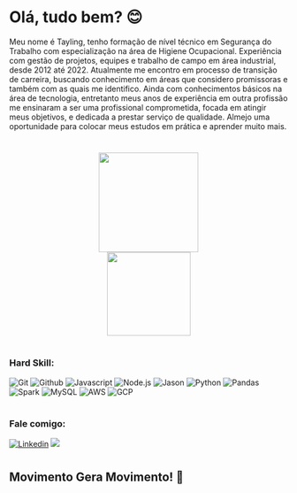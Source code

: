 # Olá, tudo bem? :blush:

Meu nome é Tayling, tenho formação de nível técnico em Segurança do Trabalho com especialização na área de Higiene Ocupacional. Experiência com gestão de projetos, equipes e trabalho de campo em área industrial, desde 2012 até 2022. Atualmente me encontro em processo de transição de carreira, buscando conhecimento em áreas que considero promissoras e também com as quais me identifico. Ainda com conhecimentos básicos na área de tecnologia, entretanto meus anos de experiência em outra profissão me ensinaram a ser uma profissional comprometida, focada em atingir meus objetivos, e dedicada a prestar serviço de qualidade. Almejo uma oportunidade para colocar meus estudos em prática e aprender muito mais. 

#

<div align="center">
  <a href="https://github.com/Tayling-Ng">
    <img height="180em" src="https://github-readme-stats.vercel.app/api?username=Tayling-Ng&show_icons=true&theme=dracula&include_all_commits=true&count_private=true"/>
  </a>
</div>

<div align="center">
  <a href="https://github.com/Tayling-Ng">
    <img height="151em" src="https://github-readme-stats.vercel.app/api/top-langs/?username=Tayling-Ng&layout=compact&langs_count=7&theme=dracula"/>
  </a>
</div>

#

### Hard Skill:
![Git](https://img.shields.io/badge/GIT-E44C30?style=for-the-badge&logo=git&logoColor=white)
![Github](https://img.shields.io/badge/GitHub-100000?style=for-the-badge&logo=github&logoColor=white)
![Javascript](https://img.shields.io/badge/JavaScript-323330?style=for-the-badge&logo=javascript&logoColor=F7DF1E)
![Node.js](https://img.shields.io/badge/Node%20js-339933?style=for-the-badge&logo=nodedotjs&logoColor=white)
![Jason](https://img.shields.io/badge/json-5E5C5C?style=for-the-badge&logo=json&logoColor=white)
![Python](https://img.shields.io/badge/Python-FFD43B?style=for-the-badge&logo=python&logoColor=blue)
![Pandas](https://img.shields.io/badge/Pandas-2C2D72?style=for-the-badge&logo=pandas&logoColor=white)
![Spark](https://img.shields.io/badge/Apache_Spark-FFFFFF?style=for-the-badge&logo=apachespark&logoColor=#E35A16)
![MySQL](https://img.shields.io/badge/MySQL-005C84?style=for-the-badge&logo=mysql&logoColor=white)
![AWS](https://img.shields.io/badge/Amazon_AWS-FF9900?style=for-the-badge&logo=amazonaws&logoColor=white)
![GCP](https://img.shields.io/badge/Google_Cloud-4285F4?style=for-the-badge&logo=google-cloud&logoColor=white)

#

### Fale comigo:
[![Linkedin](https://img.shields.io/badge/LinkedIn-0077B5?style=for-the-badge&logo=linkedin&logoColor=white)](https://www.linkedin.com/in/taylingng/)
<a href = "mailto:taymng@gmail.com"><img src="https://img.shields.io/badge/-Gmail-%23333?style=for-the-badge&logo=gmail&logoColor=white" target="_blank"></a>

#

## Movimento Gera Movimento! :milky_way:

